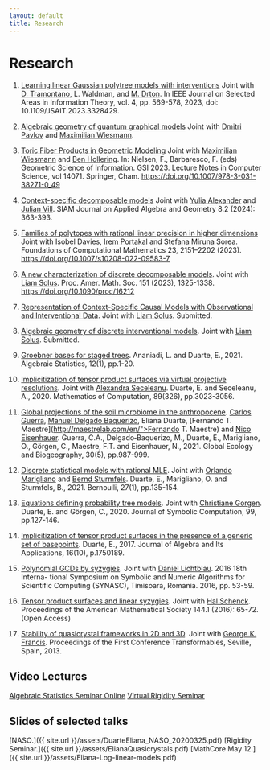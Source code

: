 ```yaml
---
layout: default
title: Research
---
```


# Research
1. [Learning linear Gaussian polytree models with interventions](https://ieeexplore.ieee.org/document/10299801) Joint with [D. Tramontano](https://sites.google.com/view/danieletramontano/research), L. Waldman, and [M. Drton](https://www.professoren.tum.de/drton-mathias). In IEEE Journal on Selected Areas in Information Theory, vol. 4, pp. 569-578, 2023, doi: 10.1109/JSAIT.2023.3328429. 

1. [Algebraic geometry of guantum graphical models](https://arxiv.org/pdf/2308.11538.pdf) Joint with [Dmitri Pavlov](https://dmmpavlov.github.io) and [Maximilian Wiesmann](https://maximilianwiesmann.github.io).

1. [Toric Fiber Products in Geometric Modeling](https://arxiv.org/abs/2303.08754) Joint with [Maximilian Wiesmann](https://maximilianwiesmann.github.io) and [Ben Hollering](https://sites.google.com/view/benhollering). In: Nielsen, F., Barbaresco, F. (eds) Geometric Science of Information. GSI 2023. Lecture Notes in Computer Science, vol 14071. Springer, Cham. https://doi.org/10.1007/978-3-031-38271-0_49

1.  [Context-specific decomposable models](https://arxiv.org/pdf/2210.11521.pdf) Joint with [Yulia Alexander](https://yuliaalexandr.github.io) and [Julian Vill](https://villjulian.github.io/index.html).
SIAM Journal on Applied Algebra and Geometry 8.2 (2024): 363-393.

1. [Families of polytopes with rational linear precision in higher dimensions](https://arxiv.org/pdf/2109.08151.pdf) Joint with Isobel Davies, [Irem Portakal](https://www.irem-portakal.de) and Stefana Miruna Sorea. Foundations of Computational Mathematics 23, 2151–2202 (2023). https://doi.org/10.1007/s10208-022-09583-7

1. [A new characterization of discrete decomposable models](https://arxiv.org/abs/2105.05907). Joint with [Liam Solus](https://people.kth.se/~solus/). Proc. Amer. Math. Soc. 151 (2023), 1325-1338. https://doi.org/10.1090/proc/16212

1. [Representation of Context-Specific Causal Models with Observational and Interventional Data](https://arxiv.org/abs/2101.09271). Joint with [Liam Solus](https://people.kth.se/~solus/). Submitted.

1. [Algebraic geometry of discrete interventional models](https://arxiv.org/abs/2012.03593). Joint with [Liam Solus](https://people.kth.se/~solus/). Submitted.

1. [Groebner bases for staged trees](https://arxiv.org/abs/1910.02721). Ananiadi, L. and Duarte, E., 2021.  Algebraic Statistics, 12(1), pp.1-20.

1. [Implicitization of tensor product surfaces via virtual projective resolutions](https://arxiv.org/abs/1908.02086).
   Joint with [Alexandra Seceleanu](https://www.math.unl.edu/~aseceleanu2/). Duarte, E. and Seceleanu, A., 2020.  Mathematics of Computation, 89(326), pp.3023-3056.
   
1.  [Global projections of the soil microbiome in the anthropocene](https://onlinelibrary.wiley.com/doi/10.1111/geb.13273). [Carlos Guerra](https://scholar.google.pt/citations?user=0stRyvUAAAAJ&hl=en), [Manuel Delgado Baquerizo](https://scholar.google.com/citations?user=oxRf6bEAAAAJ&hl=en), Eliana Duarte, [Fernando T. Maestre](http://maestrelab.com/en/">Fernando T. Maestre)
and [Nico Eisenhauer](https://www.idiv.de/en/groups_and_people/employees/details/eshow/eisenhauer_nico.html). Guerra, C.A., Delgado‐Baquerizo, M., Duarte, E., Marigliano, O., Görgen, C., Maestre, F.T. and Eisenhauer, N., 2021. Global Ecology and Biogeography, 30(5), pp.987-999.

1. [Discrete statistical models with rational MLE](https://arxiv.org/abs/1903.06110). Joint with [Orlando Marigliano](https://orlandomarigliano.wordpress.com)
and [Bernd Sturmfels](https://math.berkeley.edu/~bernd/). Duarte, E., Marigliano, O. and Sturmfels, B., 2021. Bernoulli, 27(1), pp.135-154.

1. [Equations defining probability tree models](https://www.sciencedirect.com/science/article/abs/pii/S0747717119300379). Joint with [Christiane Gorgen](https://sites.google.com/view/goergen). Duarte, E. and Görgen, C., 2020. Journal of Symbolic Computation, 99, pp.127-146.

1. [Implicitization of tensor product surfaces in the presence of a generic set of basepoints](https://arxiv.org/abs/1610.03820). Duarte, E., 2017. Journal of Algebra and Its Applications, 16(10), p.1750189.

1. [Polynomial GCDs by syzygies](https://ieeexplore.ieee.org/document/7829593). Joint with [Daniel Lichtblau](https://community.wolfram.com/web/danl). 2016 18th Interna- tional Symposium on Symbolic and Numeric Algorithms for Scientific Computing (SYNASC), Timisoara, Romania. 2016, pp. 53-59.

1. [Tensor product surfaces and linear syzygies](https://arxiv.org/abs/1402.6751). Joint with [Hal Schenck](https://orion.math.iastate.edu/hschenck/). Proceedings of the American Mathematical Society 144.1 (2016): 65-72. (Open Access)

1. [Stability of quasicrystal frameworks in 2D and 3D](http://new.math.uiuc.edu/quasistable/DuarteFrancisSeville1may13.pdf). Joint with [George K. Francis](http://new.math.uiuc.edu). Proceedings of the First Conference Transformables, Seville, Spain, 2013.

## Video Lectures
[Algebraic Statistics Seminar Online](https://sites.google.com/view/algstatsonline/past-talks-and-recordings?authuser=0#h.cst9zjs53ai8)
[Virtual Rigidity Seminar](https://www.youtube.com/watch?v=b-tVNwWr3Fg)


## Slides of selected talks

[NASO.]({{ site.url }}/assets/DuarteEliana_NASO_20200325.pdf)
[Rigidity Seminar.]({{ site.url }}/assets/ElianaQuasicrystals.pdf)
[MathCore May 12.]({{ site.url }}/assets/Eliana-Log-linear-models.pdf)



